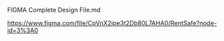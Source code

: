 FIGMA Complete Design File.md

https://www.figma.com/file/CpVnX2ipe3t2Db80L7AHA0/RentSafe?node-id=3%3A0